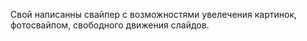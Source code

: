 Свой написанны свайпер с возможностями увелечения картинок, фотосвайпом, свободного движения слайдов.
